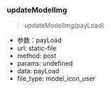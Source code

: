 ### updateModelImg
> updateModelImg(payLoad)
- 参数：payLoad
- url: static-file
- method: post
- params: undefined
- data: payLoad
- file_type: model_icon_user

